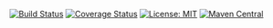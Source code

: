 [![Build Status](https://travis-ci.org/forwardloop/highrung-model.svg)](https://travis-ci.org/forwardloop/highrung-model)
[![Coverage Status](https://coveralls.io/repos/github/forwardloop/highrung-model/badge.svg?branch=master)](https://coveralls.io/github/forwardloop/highrung-model?branch=master)
[![License: MIT](https://img.shields.io/badge/license-MIT-blue.svg)](https://opensource.org/licenses/MIT)
[![Maven Central](https://maven-badges.herokuapp.com/maven-central/com.github.forwardloop/highrung-model_2.11/badge.svg)](https://maven-badges.herokuapp.com/maven-central/com.github.forwardloop/highrung-model_2.11)

